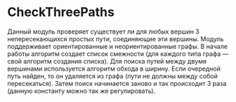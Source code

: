 # СheckThreePaths
Данный модуль проверяет существует ли для любых вершин 3 непересекающихся простых пути, соединяющие эти вершины. 
Модуль поддерживает ориентированные и неориентированные графы. В начале работы алгоритм создает список смежности (для каждого типа графа — свой алгоритм создания списка). Для поиска путей между двумя вершинами используется алгоритм обхода в ширину. Если очередной путь найден, то он удаляется из графа (пути не должны между собой пересекаться). Затем поиск начинается заново и так происходит 3 раза (данную константу можно так же регулировать). 
